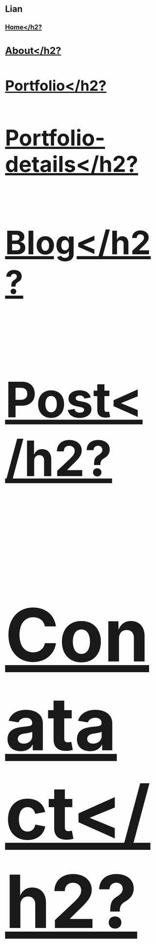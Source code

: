 # Lian
<a href="https://vm-1.github.io/Lian/home.html"><h2>Home</h2?</a><br>
<a href="https://vm-1.github.io/Lian/about.html"><h2>About</h2?</a><br>
<a href="https://vm-1.github.io/Lian/portfolio.html"><h2>Portfolio</h2?</a><br>
<a href="https://vm-1.github.io/Lian/portfolio-details.html"><h2>Portfolio-details</h2?</a><br>
<a href="https://vm-1.github.io/Lian/blog.html"><h2>Blog</h2?</a><br>
<a href="https://vm-1.github.io/Lian/post.html"><h2>Post</h2?</a><br>
<a href="https://vm-1.github.io/Lian/contact.html"><h2>Conatact</h2?</a><br>

